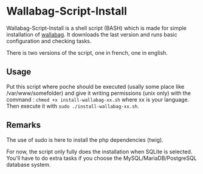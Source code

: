Wallabag-Script-Install
====================

Wallabag-Script-Install is a shell script (BASH) which is made for simple installation of [wallabag](http://www.wallabag.org/). It downloads the last version and runs basic configuration and checking tasks.

There is two versions of the script, one in french, one in english.

Usage
-----
Put this script where poche should be executed (usally some place like /var/www/somefolder) and give it writing permissions (unix only) with the command : `chmod +x install-wallabag-xx.sh` where xx is your language.
Then execute it with `sudo ./install-wallabag-xx.sh`.

Remarks
-------
The use of sudo is here to install the php dependencies (twig).

For now, the script only fully does the installation when SQLite is selected. You'll have to do extra tasks if you choose the MySQL/MariaDB/PostgreSQL database system.
